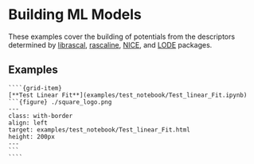 # Building ML Models
These examples cover the building of potentials from the descriptors determined by [librascal](https://github.com/lab-cosmo/librascal), [rascaline](https://github.com/Luthaf/rascaline), [NICE](https://github.com/lab-cosmo/nice), and [LODE](https://github.com/ceriottm/lode) packages.

## Examples
`````{grid}
````{grid-item}
[**Test Linear Fit**](examples/test_notebook/Test_linear_Fit.ipynb)
```{figure} ./square_logo.png
---
class: with-border
align: left
target: examples/test_notebook/Test_linear_Fit.html
height: 200px
---
```
````
`````
